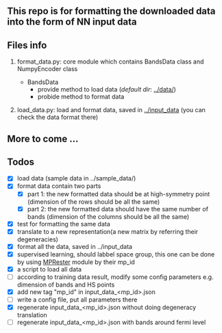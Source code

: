 ## This repo is for formatting the downloaded data into the form of NN input data

## Files info

1. format_data.py: core module which contains BandsData class and NumpyEncoder class
    - BandsData
      - provide method to load data (*default dir*: [../data/](../data/))
      - probide method to format data         

2. load_data.py: load and format data, saved in [../input_data](../input_data) (you can check the data format there)


## More to come ...

## Todos

- [x] load data (sample data in ../sample_data/)
- [x] format data contain two parts
  - [x] part 1: the new formatted data should be at high-symmetry point (dimension of the rows should be all the same)
  - [x] part 2: the new formatted data should have the same number of bands (dimension of the columns should be all the same)
- [x] test for formatting the same data
- [x] translate to a new representation(a new matrix by referring their degeneracies)
- [x] format all the data, saved in ../input_data
- [x] supervised learning, should labbel space group, this one can be done by using [MPRester](https://pymatgen.org/pymatgen.ext.matproj.html) module by their mp_id
- [x] a script to load all data
- [ ] according to training data result, modify some config parameters e.g. dimension of bands and HS points
- [x] add new tag "mp_id" in input_data_<mp_id>.json 
- [ ] write a config file, put all parameters there
- [x] regenerate input_data_<mp_id>.json without doing degeneracy translation 
- [ ] regenerate input_data_<mp_id>.json with bands around fermi level
